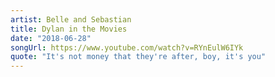 ```yaml
---
artist: Belle and Sebastian
title: Dylan in the Movies
date: "2018-06-28"
songUrl: https://www.youtube.com/watch?v=RYnEulW6IYk
quote: "It's not money that they're after, boy, it's you"
---
```

